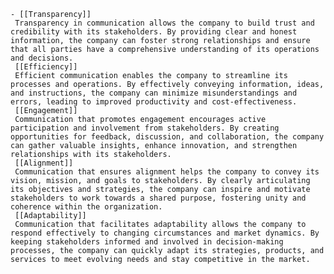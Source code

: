     - [[Transparency]]
     Transparency in communication allows the company to build trust and credibility with its stakeholders. By providing clear and honest information, the company can foster strong relationships and ensure that all parties have a comprehensive understanding of its operations and decisions.
     [[Efficiency]]
     Efficient communication enables the company to streamline its processes and operations. By effectively conveying information, ideas, and instructions, the company can minimize misunderstandings and errors, leading to improved productivity and cost-effectiveness.
     [[Engagement]]
     Communication that promotes engagement encourages active participation and involvement from stakeholders. By creating opportunities for feedback, discussion, and collaboration, the company can gather valuable insights, enhance innovation, and strengthen relationships with its stakeholders.
     [[Alignment]]
     Communication that ensures alignment helps the company to convey its vision, mission, and goals to stakeholders. By clearly articulating its objectives and strategies, the company can inspire and motivate stakeholders to work towards a shared purpose, fostering unity and coherence within the organization.
     [[Adaptability]]
     Communication that facilitates adaptability allows the company to respond effectively to changing circumstances and market dynamics. By keeping stakeholders informed and involved in decision-making processes, the company can quickly adapt its strategies, products, and services to meet evolving needs and stay competitive in the market.



